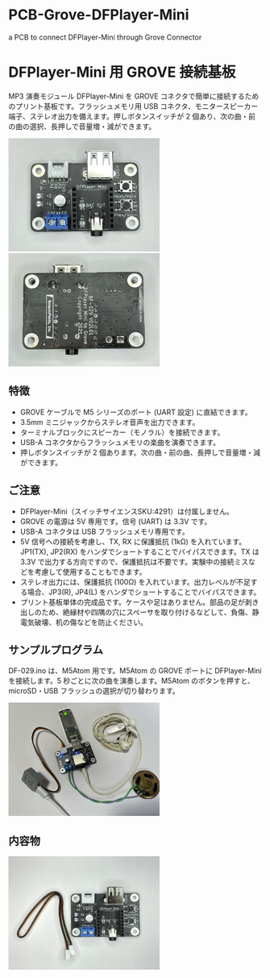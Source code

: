 # PCB-Grove-DFPlayer-Mini
a PCB to connect DFPlayer-Mini through Grove Connector

# DFPlayer-Mini 用 GROVE 接続基板
MP3 演奏モジュール DFPlayer-Mini を GROVE コネクタで簡単に接続するためのプリント基板です。フラッシュメモリ用 USB コネクタ、モニタースピーカー端子、ステレオ出力を備えます。押しボタンスイッチが 2 個あり、次の曲・前の曲の選択、長押しで音量増・減ができます。

<img src="./image/front.jpg" width=300> <img src="./image/back.jpg" width=300>

## 特徴
- GROVE ケーブルで M5 シリーズのポート (UART 設定) に直結できます。
- 3.5mm ミニジャックからステレオ音声を出力できます。
- ターミナルブロックにスピーカー（モノラル）を接続できます。
- USB-A コネクタからフラッシュメモリの楽曲を演奏できます。
- 押しボタンスイッチが 2 個あります。次の曲・前の曲、長押しで音量増・減ができます。

## ご注意
- DFPlayer-Mini（スイッチサイエンスSKU:4291）は付属しません。
- GROVE の電源は 5V 専用です。信号 (UART) は 3.3V です。
- USB-A コネクタは USB フラッシュメモリ専用です。
- 5V 信号ヘの接続を考慮し、TX, RX に保護抵抗 (1kΩ) を入れています。JP1(TX), JP2(RX) をハンダでショートすることでバイパスできます。TX は 3.3V で出力する方向ですので、保護抵抗は不要です。実験中の接続ミスなどを考慮して使用することもできます。
- ステレオ出力には、保護抵抗 (100Ω) を入れています。出力レベルが不足する場合、JP3(R), JP4(L) をハンダでショートすることでバイパスできます。
- プリント基板単体の完成品です。ケースや足はありません。部品の足が剥き出しのため、絶縁材や四隅の穴にスペーサを取り付けるなどして、負傷、静電気破壊、机の傷などを防止ください。

## サンプルプログラム

DF-029.ino は、M5Atom 用です。M5Atom の GROVE ポートに DFPlayer-Mini を接続します。5 秒ごとに次の曲を演奏します。M5Atom のボタンを押すと、microSD・USB フラッシュの選択が切り替わります。

<img src="./image/bf-029.JPEG" width=300>

## 内容物

<img src="./image/pack.jpeg" width=300>
